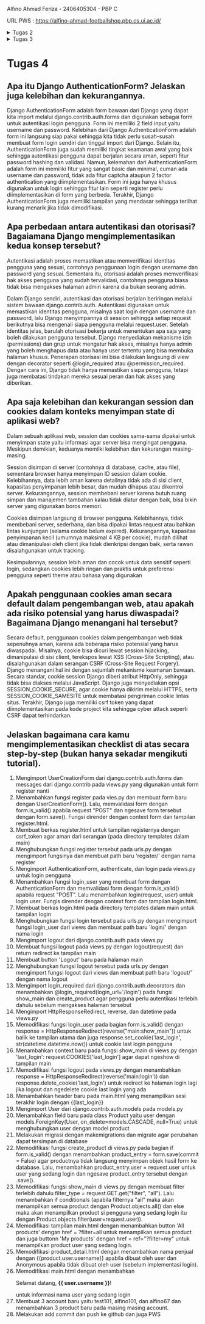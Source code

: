 Alfino Ahmad Feriza - 2406405304 - PBP C

URL PWS : https://alfino-ahmad-footballshop.pbp.cs.ui.ac.id/

<details>
  <summary> Tugas 2 </summary>

  ## 1. Cara implementasi checklist tugas secara step by step
1. Membuat folder baru bernama onif-sportswear.
2. Membuat dan menjalankan virtual environment pada terminal directory tersebut dengan _**python -m venv env dan env\Scripts\activate**_.
3. Menambahkan beberapa dependencies yang diperlukan, seperti library, package, dan framework tertentu dengan membuat file requirements.txt dan mengisi dependencies yang dibutuhkan.
4. Menginstall dependencies tersebut dengan menjalankan _**pip install -r requirements.txt**_ pada terminal.
5. Membuat proyek django baru dengan menjalankan _**django-admin startproject onif_sportswear .**_ pada terminal.
6. Membuat file .env dan env.prod.  untuk konfigurasi deployment local (menggunakan database SQLite simple untuk testing) atau production deployment (menggunakan database PostgreSQL).
7. Memodifikasi file settings.py untuk menggunakan environment variables dari  .env yang telah dibuat.
8. Menambahkan "localhost" dan "127.0.0.1" pada list ALLOWED_HOST dalam settings.py untuk domain tempat kode dijalankan.
9. Menambahkan konfigurasi PRODUCTION dan memodifikasi kode DATABASES pada settings.py agar dapat switch antara menggunakan SQLite biasa ataupun production menggunakan PostgreSQL.
10. Menjalankan server dengan migrasi database models dengan perintah python manage.py migrate terlebih dahulu. Lalu, jalankan _**python manage.py runserver**_ untuk menjalankan server Django.
11. Membuat git repository baru dengan nama onif-sportswear, membuat file .gitignore untuk berkas-berkas yang perlu diabaikan oleh git, dan menghubungkannya dengan directory lokal yang sudah dibuat.
12. Membuat branch utama master lalu melakukan commit dan push pada github.
13. Membuat project baru pada website PWS dan mengganti environs pada project tersebut sesuai dengan .env.prod yang sudah dibuat pada directory lokal.
14. Menambahkan "alfino-ahmad-footballshop.pbp.cs.ui.ac.id" pada ALLOWED_HOST di settings.py untuk URL deployment website PWS.
15. Melakukan add, commit, dan push kepada git untuk menyimpan perubahan tersebut.
16. Menjalankan perintah pada informasi Project Command (_**git remote add PWS, git branch -M master, dan git push PWS master**_) untuk deployment website PWS.
17. Menjalankan _**git credential-cache exit**_ karena sempat gagal authentication untuk memunculkan popup window.
18. Menjalankan kembali perintah pada informasi Project Command dan memasukkan credentials username dan password dari website.
19. Membuat aplikasi baru bernama main dengan menjalankan perintah _**python manage.py startapp main**_ pada terminal.
20. Menambahkan aplikasi main tersebut pada proyek onif-sportswear dengan menambahkan elemen ‘main’ pada list INSTALLED_APPS di konfigrasui settings.py.
21. Membuat directory templates pada directory app main yang dibuat dan membuat berkas main.html dalam templates tersebut.
22. Mengisi file html tersebut dengan nama football shop, nama pribadi, NPM, dan kelas PBP.
23. Mengubah models.py dalam directory aplikasi main dengan membuat class Product beserta attributes-attributes seperti name(CharField), brand(CharField), description(TextField), category(CharField), Thumbnail(URLField), price(PositiveIntegerField), stock(PositiveIntegerField), dan is_featured(BooleanField).
24. Melakukan migration models atas perubahan model basis data yang dilakukan di atas dengan _**perintah python manage.py makemigrations**_ dan _**python manage.py migrate**_.
25. Menghubungkan views.py dan templates.py dengan mengimport fungsi render terlebih dahulu agar dapat memunculkan tampilan HTML (from django.shortcuts import render). Lalu, menambahkan fungsi show_main dengan parameter request. Fungsi tersebut juga dimofikasi dengan dictionary yang berisi NPM, nama, dan kelas serta akan mereturn render(request, "main.html", context) untuk rendering tampilan main.html sesuai dengan context dan request yang ada.
26. Memodifikasi nama, NPM, dan kelas pada templates.py dengan {{ npm }}, {{ name }}, dan {{ class }} untuk menampilkan sesuai dengan context yang dibuat pada views.
27. Mengkonfigurasi routing URL aplikasi dengan membuat urls.py terlebih dahulu pada directory aplikasi main.
28. Mengisi urls.py dengan import path dari django urls, import show_main dari main.views, variable app_name dengan string 'main', dan list urlpatterns yang berisi path('', show_main, name='show_main').
29. Mengkonfigurasi routing URL proyek agar dapat memetakan url aplikasi main dengan memodifikasi urls.py pada directory project dan impor fungsi include dari django.urls dengan from django.urls import path, include.
30. Menambahkan rute url path('', include('main.urls')), pada urlpatterns untuk rute aplikasi main.
31. Melakukan git add, commit, dan push kode ke github lalu melakukan push pws kembali untuk mengubah kode pada website PWS.

## 2. Bagan request client ke web aplikasi 
<img width="897" height="449" alt="Alur Request-Response Django" src="https://github.com/user-attachments/assets/3c4ffbcb-66a4-4d53-9ac6-2ccf0b41482c" />

Sumber : https://dev.to/_rohitshakya/django-the-request-response-cycle-2n6m

Bagan di atas menunjukkan alur request-response web aplikasi Django. Pada tahap pertama, ketika seorang client mengirim request, request tersebut akan terkirim kepada settings.py dan meload semua konfigurasi yang ada pada file tersebut, termasuk Middleware. Selanjutnya, pada tahap kedua, Middleware akan melakukan pengecekan seperti security check dan authentication. Apabila request terlihat aman, request tersebut kemudian menuju urls.py dan mencocokkan URL pola yang ada pada urls.py. Selanjutnya, apabila sudah cocok, pada tahap ketiga, request akan berlanjut ke file views.py yang bersesuaian. Dari tahap ini, apabila request membutuhkan informasi yang ada pada database, maka views.py akan mengakses database via models.py. Di sisi lain, templates juga akan dirender dari views.py dan apabila templatesnya tidak tersedia maka akan menampilkan page not found exception. Terakhir, response HTTP dari templates akhirnya dapat dirender dan ditampilkan pada web browser.


## 3. Peran settings.py dalam proyek Django
settings.py berperan sebagai file utama untuk melakukan konfigurasi proyek Django yang ingin kita buat.
Beberapa jenis konfigurasi yang dapat dilakukan adalah sebagai berikut.
- Security: SECRET_KEY, DEBUG, ALLOWED_HOSTS, CSRF_TRUSTED_ORIGINS.
- Aplikasi: INSTALLED_APPS.
- Middleware : MIDDLEWARE.
- Template & static files: TEMPLATES['DIRS'], STATIC_URL, STATICFILES_DIRS, STATIC_ROOT, MEDIA_URL, MEDIA_ROOT.
- Database: DATABASES (SQLite/PostgreSQL/MySQL)
- Internasionalisasi: LANGUAGE_CODE, TIME_ZONE, USE_TZ.
- Validasi password: AUTH_PASSWORD_VALIDATORS

Sebagai contoh, beberapa konfigurasi yang dilakukan pada pembuatan Django project football shop ini adalah dengan menambahkan string-string domain seperti 'localhost' pada ALLOWED_HOSTS ataupun menambahkan aplikasi yang dibuat seperti 'main' pada INSTALLED_APPS.

## 4. Cara kerja migrasi database di Django
Migrasi adalah proses atau instruksi yang perlu dijalankan untuk mengubah struktur database berdasarkan perubahan yang dibuat pada model yang didefinisikan pada kode terbaru kita.
Cara kerja migrasi model adalah sebagai berikut.
1. Memodifikasi models.py
2. Menjalankan perintah _**python manage.py makemigrations**_ pada terminal untuk membuat file migrasi, tetapi belum mengaplikasikan perubahannya pada database.
3. Menjalankan perintah _**python manage.py migrate**_ pada terminal untuk menerapkan migrasi tersebut ke dalam database. 

## 5. Alasan framework Django dijadikan permulaan pembelajaran pengembangan perangkat lunak
Menurut saya pribadi, framework Django cocok untuk dijadikan permulaan pembelajaran pengembangan perangkat lunak karena memakai struktur yang mudah dipahami, yaitu memakai konsep MVT (Model, View, Template). Bagi saya, struktur tersebut membantu dalam pembuatan kode yang lebih readable, modular, dan juga scalable untuk projek atau aplikasi yang akan dibuat kedepannya. Selain struktur MVT tersebut, alasan lain adalah mungkin karena Django juga memakai bahasa pemrograman Python yang memiliki sintaks yang lebih mudah dipahami dan juga lebih familiar karena kita sudah pernah menggunakannya pada mata kuliah DDP 1. 

## 6. Feedback untuk asisten dosen
Peran asisten dosen saat tutorial 1 sudah sangat bagus dalam membantu pengerjaan tutorial dengan adanya help center di VC discord. File tutorial pada web PBP juga mudah dipahami dan disertai penjelasan yang mendukung.

</details>



<details> 
<summary> Tugas 3 </summary>

## Jelaskan mengapa kita memerlukan data delivery dalam pengimplementasian sebuah platform?
Kita memerlukan data delivery dalam mengimplementasikan sebuah platform karena data delivery adalah konsep pemindahan data dari satu stack ke stack lainnya. Dalam hal ini, ketika kita sedang mengembangkan sebuah aplikasi web dan ingin mengirimkan suatu data dari backend ke frontend, data tersebut harus dikemas dalam format tertentu agar bisa dipahami. Beberapa contoh markup language yang biasa digunakan adalah HTML, XML, ataupun JSON.

## Menurutmu, mana yang lebih baik antara XML dan JSON? Mengapa JSON lebih populer dibandingkan XML?
Menurut saya pribadi, secara visual, kode XML umumnya lebih rumit dan sulit dibaca dibandingkan markup language JSON. XML umumnya banyak menggunakan tag pembuka dan penutup '< >' sehingga filenya lebih panjang dan terkadang sulit dibaca dibandingkan JSON yang tidak menggunakan tag tersebut. Ditambah lagi, dengan banyak web yang menggunakan Javascripts, JSON lebih praktis untuk digunakan karena bisa langsung dipakai tanpa perlu parsing seperti XML. Dengan demikian, secara tidak langusung, JSON lebih populer digunakan dibandingkan XML karena lebih ringkas, mudah dibaca, dan bisa langsung dipakai pada Javascripts tanpa perlu parsing khusus.

## Jelaskan fungsi dari method is_valid() pada form Django dan mengapa kita membutuhkan method tersebut?
method is_valid() pada form Django berfungsi sebagai method yang memvalidasi input form yang dimasukkan oleh pengguna, contohnya seperti angka negatif pada field bilangan bulat ataupun panjang teks yang tidak sesuai. Method ini sangat penting untuk diimplementasikan karena jika ada input pada forms yang tidak valid, maka database dapat error karena telah memasukkan data yang tidak tervalidasi. Dari segi keamanan juga, input forms yang tidak tervalidasi dapat terancam oleh SQLinjection jika tidak ditangani dengan baik.

## Mengapa kita membutuhkan csrf_token saat membuat form di Django? Apa yang dapat terjadi jika kita tidak menambahkan csrf_token pada form Django? Bagaimana hal tersebut dapat dimanfaatkan oleh penyerang?
csrf_token sangat penting dan dibutuhkan dalam pembuatan form di Django agar server web yang kita gunakan dapat memvalidasi dan memastikan request form yang ada itu benar benar datang dari halaman web kita bukan dari situs yang berbahaya. Contohnya, ketika kita sedang mengakses situs web yang jahat, situs tersebut bisa saja mengirimkan request ke form pada web lainnya yang sedang kita gunakan. Hal ini bisa mengancam data kita dalam situs web tersebut dan bisa saja melakukan tindakan yang menghapus ataupun mengambil kepemilikan pribadi kita. Dengan adanya csrf_token, ketika kita mengakses form pada web, web akan membuat token unik yang hanya bisa diakses oleh web kita. Dengan demikian, penyerang tidak bisa sembarangan membuat request palsu pada form di website tersebut dan data kita akan aman dari serangan tersebut.

## Jelaskan bagaimana cara kamu mengimplementasikan checklist di atas secara step-by-step (bukan hanya sekadar mengikuti tutorial).
1. Membuat berkas html bernama base.html pada root folder onif-sportswear sebagai template untuk kode html yang digunakan selanjutnya
2. Mengupdate bagian DIRS pada settings.py agar dapat mendeteksi base.html sebagai template html yang digunakan pada project
3. Mengupdate main.html pada directory main agar menyesuaikan base.html yang dibuat
4. Membuat berkas forms.py pada directory main untuk struktur form yang dapat menerima data Products yang baru dengan ketentuan sebagai berikut. Mengimport ModelForm dari django.forms dan Product pada main.models, Mmebuat class ProductForm dengan parameter Modelform dan sub class Meta dengan attributes variabel model = Products dan list fields sesuai field yang ada pada models.
5. Membuat fungsi create_product dengan parameter request, lalu membuat varible form baru dengan NewsForm(request.POST or None), lalu memvalidasi isi form tersebut dan redirect ke fungsi 'show_main' jika valid. Default fungsi akan melakukan render terhadap tampilan create_product html dan context sesuai form yang diisi.
6. Membuat fungsi show_product dengan parameter request dan id, lalu membuat variable product dengan get_object_or_404(Product, pk=id). Fungsi akan return render tampilan product_detail.html sesuai context product dengan return render(request, "product_detail.html", context)
7. Mengimport create_product dan show_product pada urls.py
8. Menambahkan urlpatterns baru berdasarkan fungsi baru views.py yang telah dibuat pada urls.py directory main
9. Memodifikasi main.html dengan <button>+ Add Product</button> untuk menampilkan button Add product pada web, if conditionals untuk melihat product_list ada atau tidak dan menampilkan "Belum ada product pada Onif Sportswear." apabila tidak ada. (Tampilan halaman main)
10. Menambahkan tampilan semua product pada product_list dan menambahkan tampilan product name, category, featured atau tidak, thumbnail, brand, price, dan stocknya jika product_list ada.
11. Membuat file create_product.html dengan {% csrf_token %} sebagai security dan juga {{ form.as_table }} sebagai template tag yang menampilkan fields model pada forms.py sebagai sebuah table. (Tampilan halaman form)
12. Membuat file product_detail.html sebagai tampilan halaman detail yang menampilkan nama produk, category, featured atau tidak, thumbnail, brand, price, stock, dan descriptionnya
13. Memodifikasi settings.py pada root project onif-sportswear dan menambahkan list CSRF_TRUSTED_ORIGINS dengan isi web pws "https://alfino-ahmad-footballshop.pbp.cs.ui.ac.id/"
14. Menambahkan import HttpResponse dan Serialzers pada views.py directory main
15. Membuat fungsi show_xml dengan parameter request yang melakukan parsing objects model dengan serializers menjadi xml dan mereturn httresponse dengan data xml tersebut serta content_type "application/xml"
16. Membuat fungsi show_json dengan parameter request yang melakukan parsing objects model dengan serializers menjadi json dan mereturn httresponse dengan data json tersebut serta content_type "application/json"
17. Mengimport fungsi show_xml dan show_json pada main.views
18. Menambahkan path url ke dalam url patterns untuk mengakses fungsi show_xml dan show_json tersebut
19. Menambahkan fungsi show_xml_by_id pada views.py dengan parameter request, variabel product_item = Product.objects.filter(pk=product_id) untuk menyimpan hasil query dari data dengan id tertentu pada models, dan melakukan parsing objects model dengan serializers menjadi xml. Fungsi mereturn httresponse dengan data xml tersebut serta content_type "application/xml"
20. Menambahkan fungsi show_json_by_id pada views.py dengan parameter request, variabel product_item = Product.objects.filter(pk=product_id) untuk menyimpan hasil query dari data dengan id tertentu pada models, dan melakukan parsing objects model dengan serializers menjadi json. Fungsi mereturn httresponse dengan data json tersebut serta content_type "application/json"
21. Memodifikasi show_json_by_id dan show_xml_by_id dengan menambahkan try except pada fungsi sehingga jika data tidak ditemukan akan mereturn httpresponse dengan status 404.
22. Mengimport kedua fungsi show_json_by_id dan show_xml_by_id pada urls.py
23. Menambahkan path url dalam urlpatters di urls.py untuk menampilkan kedua fungsi

## Apakah ada feedback untuk asdos di tutorial 2 yang sudah kalian kerjakan?
Dari segi materi, materi yang ada pada tutorial 2 PBP sudah sangat membantu dalam pengerjaan tugas ini. Mungkin menurut saya pribadi, tutorial kurang memberi tahu kita mengenai syntax-syntax dan penjelasan mengenai file html secara dasar sehingga kita harus belajar dari luar untuk penggunaan kode html. Postman juga tidak dijelaskan fungsi dan kegunannya apa. Dari segi ketersedian asdos pada sesi tutorial, menurut saya sudah sangat baik karena meskipun online, pada asdos tetap standby pada VC dan discord dan membantu mahasiswa yang membutuhkan. :D

## Screenshot hasil Postman
<img width="1911" height="887" alt="image" src="https://github.com/user-attachments/assets/09037d74-e725-4f3e-94f0-d2416c3d8360" />
<img width="1910" height="920" alt="image" src="https://github.com/user-attachments/assets/1b6cd22a-62fe-48d5-bb79-6d5903b4a208" />
<img width="1920" height="922" alt="image" src="https://github.com/user-attachments/assets/ba8c49a3-4c06-4940-b76f-13c5d99cd27b" />
<img width="1914" height="925" alt="image" src="https://github.com/user-attachments/assets/e59137f3-9525-4c7c-b7e6-a2de0eb58582" />

</details>

# Tugas 4 

## Apa itu Django AuthenticationForm? Jelaskan juga kelebihan dan kekurangannya.

Django AuthenticationForm adalah form bawaan dari Django yang dapat kita import melalui django.contrib.auth.forms dan digunakan sebagai form untuk autentikasi login pengguna. Form ini memiliki 2 field input yaitu username dan password. Kelebihan dari Django AuthenticationForm adalah form ini langsung siap pakai sehingga kita tidak perlu susah-susah membuat form login sendiri dan tinggal import dari Django. Selain itu, AuthenticationForm juga sudah memiliki tingkat keamanan awal yang baik sehingga autentikasi pengguna dapat berjalan secara aman, seperti fitur password hashing dan validasi. Namun, kelemahan dari AuthenticationForm adalah form ini memiliki fitur yang sangat basic dan minimal, cuman ada username dan password, tidak ada fitur captcha ataupun 2 factor authentication yang diimplementasikan. Form ini juga hanya khusus digunakan untuk login sehingga fitur lain seperti register perlu diimplementasikan di form yang berbeda. Terakhir, Django AuthenticationForm juga memiliki tampilan yang mendasar sehingga terlihat kurang menarik jika tidak dimodifikasi.

## Apa perbedaan antara autentikasi dan otorisasi? Bagaiamana Django mengimplementasikan kedua konsep tersebut?
Autentikasi adalah proses memastikan atau memverifikasi identitas pengguna yang sesuai, contohnya penggunaan login dengan username dan password yang sesuai. Sementara itu, otorisasi adalah proses memverifikasi hak akses pengguna yang sudah tervalidasi, contohnya pengguna biasa tidak bisa mengakses halaman admin karena dia bukan seorang admin. 

Dalam Django sendiri, autentikasi dan otorisasi berjalan beriringan melalui sistem bawaan django.contrib.auth. Autentikasi digunakan untuk memastikan identitas pengguna, misalnya saat login dengan username dan password, lalu Django menyimpannya di session sehingga setiap request berikutnya bisa mengenali siapa pengguna melalui request.user. Setelah identitas jelas, barulah otorisasi bekerja untuk menentukan apa saja yang boleh dilakukan pengguna tersebut. Django menyediakan mekanisme izin (permissions) dan grup untuk mengatur hak akses, misalnya hanya admin yang boleh menghapus data atau hanya user tertentu yang bisa membuka halaman khusus. Penerapan otorisasi ini bisa dilakukan langsung di view dengan decorator seperti @login_required atau @permission_required. Dengan cara ini, Django tidak hanya memastikan siapa pengguna, tetapi juga membatasi tindakan mereka sesuai peran dan hak akses yang diberikan.

## Apa saja kelebihan dan kekurangan session dan cookies dalam konteks menyimpan state di aplikasi web?
Dalam sebuah aplikasi web, session dan cookies sama-sama dipakai untuk menyimpan state yaitu informasi agar server bisa mengingat pengguna. Meskipun demikian, keduanya memilki kelebihan dan kekurangan masing-masing.

Session disimpan di server (contohnya di database, cache, atau file), sementara browser hanya menyimpan ID session dalam cookie. Kelebihannya, data lebih aman karena detailnya tidak ada di sisi client, kapasitas penyimpanan lebih besar, dan mudah dihapus atau dikontrol server. Kekurangannya, session membebani server karena butuh ruang simpan dan manajemen tambahan kalau tidak diatur dengan baik, bisa bikin server yang digunakan boros memori.

Cookies disimpan langsung di browser pengguna. Kelebihannya, tidak membebani server, sederhana, dan bisa dipakai lintas request atau bahkan lintas kunjungan (selama cookie belum expired). Kekurangannya, kapasitas penyimpanan kecil (umumnya maksimal 4 KB per cookie), mudah dilihat atau dimanipulasi oleh client jika tidak dienkripsi dengan baik, serta rawan disalahgunakan untuk tracking.

Kesimpulannya, session lebih aman dan cocok untuk data sensitif seperti login, sedangkan cookies lebih ringan dan praktis untuk preferensi pengguna seperti theme atau bahasa yang digunakan

## Apakah penggunaan cookies aman secara default dalam pengembangan web, atau apakah ada risiko potensial yang harus diwaspadai? Bagaimana Django menangani hal tersebut?
Secara default, penggunaan cookies dalam pengembangan web tidak sepenuhnya aman, karena ada beberapa risiko potensial yang harus diwaspadai. Misalnya, cookie bisa dicuri lewat session hijacking, dimanipulasi di sisi client, terekspos lewat XSS (Cross-Site Scripting), atau disalahgunakan dalam serangan CSRF (Cross-Site Request Forgery). Django menangani hal ini dengan sejumlah mekanisme keamanan bawaan. Secara standar, cookie session Django diberi atribut HttpOnly, sehingga tidak bisa diakses melalui JavaScript. Django juga menyediakan opsi SESSION_COOKIE_SECURE, agar cookie hanya dikirim melalui HTTPS, serta SESSION_COOKIE_SAMESITE untuk membatasi pengiriman cookie lintas situs. Terakhir, Django juga memiliki csrf token yang dapat diimplementasikan pada kode project kita sehingga cyber attack seperti CSRF dapat terhindarkan.

## Jelaskan bagaimana cara kamu mengimplementasikan checklist di atas secara step-by-step (bukan hanya sekadar mengikuti tutorial).
1. Mengimport UserCreationForm dari  django.contrib.auth.forms dan messages dari django.contrib pada views.py yang digunakan untuk form register nanti
2. Menambahkan fungsi register pada vies.py dan membuat form baru dengan UserCreationForm(). Lalu, memvalidasi form dengan form.is_valid() apabila request "POST" dan ngesave form tersebut dengan form.save(). Fungsi dirender dengan context form dan tampilan register.html.
3. Membuat berkas register.html untuk tampilan registernya dengan csrf_token agar aman dari serangan (pada directory templates dalam main)
4. Menghubungkan fungsi register tersebut pada urls.py dengan mengimport fungsinya dan membuat path baru 'register/' dengan nama register
5. Mengimport AuthenticationForm, authenticate, dan login pada views.py untuk login pengguna
6. Menambahkan fungsi login_user yang membuat form dengan AuthenticationForm dan memvalidasi form dengan form.is_valid() apabila request "POST". Lalu menambahkan login(request, user) untuk login user. Fungis dirender dengan context form dan tampilan login.html.
7. Membuat berkas login.html pada directory templates dalam main untuk tampilan login
8. Menghubungkan fungsi login tersebut pada urls.py dengan mengimport fungsi login_user dari views dan membuat path baru 'login/' dengan nama login
9. Mengimport logout dari django.contrib.auth pada views.py
10. Membuat fungsi logout pada views.py dengan logout(request) dan return redirect ke tampilan main
11. Membuat button 'Logout' baru pada halaman main 
12. Menghubungkan fungsi logout tersebut pada urls.py dengan mengimport fungsi logout dari views dan membuat path baru 'logout/' dengan nama logout
13. Mengimport login_required dari django.contrib.auth.decorators dan menambahkan @login_required(login_url='/login') pada fungsi show_main dan create_product agar pengguna perlu autentikasi terlebih dahulu sebelum mengakses halaman tersebut
14. Mengimport HttpResponseRedirect, reverse, dan datetime pada views.py
15. Memodifikasi fungsi login_user pada bagian form.is_valid() dengan response = HttpResponseRedirect(reverse("main:show_main")) untuk balik ke tampilan utama dan juga response.set_cookie('last_login', str(datetime.datetime.now()) untuk cookie last login pengguna
16. Menambahkan context baru pada fungsi show_main di views.py dengan 'last_login': request.COOKIES['last_login'] agar dapat ngeshow di tampilan main
17. Memodifikasi fungsi logout pada views.py dengan menambahkan  response = HttpResponseRedirect(reverse('main:login')) dan response.delete_cookie('last_login') untuk redirect ke halaman login lagi jika logout dan ngedelete cookie last login yang ada
18. Menambahkan header baru pada main.html yang menampilkan sesi terakhir login dengan {{last_login}}
19. Mengimport User dari django.contrib.auth.models pada models.py
20. Menambahkan field baru pada class Product yaitu user dengan models.ForeignKey(User, on_delete=models.CASCADE, null=True) untuk menghubungkan user dengan model product
21. Melakukan migrasi dengan makemigrations dan migrate agar perubahan dapat tersimpan di database
22. Memodifikasi fungsi create_product di views.py pada bagian if form.is_valid() dengan menambahkan product_entry = form.save(commit = False) agar productnya tidak langsung menyimpan objek hasil form ke database. Lalu,  menambahkan product_entry.user = request.user untuk user yang sedang login dan ngesave product_entry tersebut dengan .save().
23. Memodifikasi fungsi show_main di views.py dengan membuat filter terlebih dahulu filter_type = request.GET.get("filter", "all"). Lalu menambahkan if conditionals (apabila filternya "all" maka akan menampilkan semua product dengan Product.objects.all() dan else maka akan menampilkan product si pengguna yang sedang login itu dengan Product.objects.filter(user=request.user)).
24. Memodifikasi tampilan main.html dengan menambahkan button 'All products' dengan href = ?filter=all untuk menampilkan semua product dan juga buttonn 'My products' dengan href = ref="?filter=my" untuk menampilkan product user yang sedang login.
25. Memodifikasi product_detail.html dengan menambahkan nama penjual dengan {{product.user.username}} apabila dibuat oleh user dan Anonymous apabila tidak dibuat oleh user (sebelum implementasi login).
26. Memodifikasi main.html dengan menambahkan <p> Selamat datang, <b> {{ user.username }}</b>! </p> untuk informasi nama user yang sedang login
27. Membuat 3 account baru yaitu test101, alfino101, dan alfino67 dan menambahkan 3 product baru pada masing masing account.
28. Melakukan add commit dan push ke github dan juga PWS











